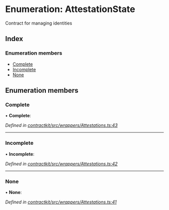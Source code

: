 # Enumeration: AttestationState

Contract for managing identities

## Index

### Enumeration members

* [Complete](_contractkit_src_wrappers_attestations_.attestationstate.md#complete)
* [Incomplete](_contractkit_src_wrappers_attestations_.attestationstate.md#incomplete)
* [None](_contractkit_src_wrappers_attestations_.attestationstate.md#none)

## Enumeration members

###  Complete

• **Complete**:

*Defined in [contractkit/src/wrappers/Attestations.ts:43](https://github.com/celo-org/celo-monorepo/blob/master/packages/contractkit/src/wrappers/Attestations.ts#L43)*

___

###  Incomplete

• **Incomplete**:

*Defined in [contractkit/src/wrappers/Attestations.ts:42](https://github.com/celo-org/celo-monorepo/blob/master/packages/contractkit/src/wrappers/Attestations.ts#L42)*

___

###  None

• **None**:

*Defined in [contractkit/src/wrappers/Attestations.ts:41](https://github.com/celo-org/celo-monorepo/blob/master/packages/contractkit/src/wrappers/Attestations.ts#L41)*

